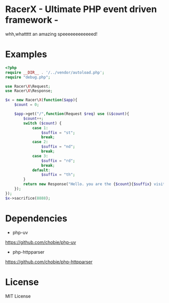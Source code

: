 # RacerX - Ultimate PHP event driven framework -

whh,whattttt an amazing speeeeeeeeeeeed!

# Examples

````php
<?php
require __DIR__ . '/../vendor/autoload.php';
require "debug.php";

use Racer\X\Request;
use Racer\X\Response;

$x = new Racer\X(function($app){
    $count = 0;

    $app->get("/",function(Request $req) use (&$count){
        $count++;
        switch ($count) {
            case 1:
                $suffix = "st";
                break;
            case 2:
                $suffix = "nd";
                break;
            case 3:
                $suffix = "rd";
                break;
            default:
                $suffix = "th";
        }
        return new Response("Hello. you are the {$count}{$suffix} visitor.");
    });
});
$x->sacrifice(8888);
````

# Dependencies

* php-uv

https://github.com/chobie/php-uv

* php-httpparser

https://github.com/chobie/php-httpparser

# License

MIT License